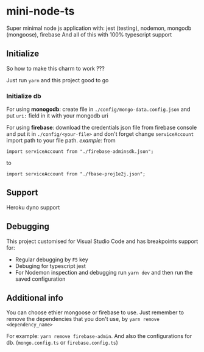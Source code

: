 # mini-node-ts
Super minimal node js application with: 
    jest (testing), 
    nodemon, 
    mongodb (mongoose), 
    firebase
And all of this with 100% typescript support

## Initialize
So how to make this charm to work ???

Just run `yarn` and this project good to go

### Initialize db
For using **monogodb**: create file in `./config/mongo-data.config.json` and put `uri:` field in it with your mongodb uri

For using **firebase**: download the credentials json file from firebase console and put it in `./config/<your-file>` and don't forget change `serviceAccount` import path to your file path.
*example:* from 

`import serviceAccount from "./firebase-adminsdk.json";` 

to 

`import serviceAccount from "./fbase-proj1e2j.json";`

## Support
Heroku dyno support

## Debugging
This project customised for Visual Studio Code and has breakpoints support for:
* Regular debugging by `F5` key
* Debuging for typescript jest
* For Nodemon inspection and debugging run `yarn dev` and then run the saved configuration

## Additional info
You can choose ethier mongoose or firebase to use. 
Just remember to remove the dependencies that you don't use, by `yarn remove <dependency_name>`

For example: `yarn remove firebase-admin`.
And also the configurations for db. (`mongo.config.ts` or `firebase.config.ts`)
